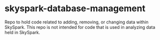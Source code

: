 # skyspark-database-management
Repo to hold code related to adding, removing, or changing data within SkySpark. This repo is not intended for code that is used in analyzing data held in SkySpark.

